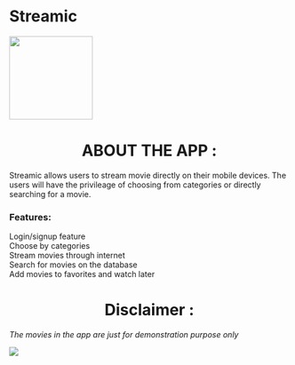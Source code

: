# Streamic
<img height="150" src="https://firebasestorage.googleapis.com/v0/b/github--images.appspot.com/o/streamic%2Fbig.png?alt=media&token=b0633934-f14b-4f5b-881b-d41de987954d"></img>
<center><h1><b>ABOUT THE APP :</b></h1></center>
<p>Streamic allows users to stream movie directly on their mobile devices. The users will have the privileage of choosing from categories or directly searching for a movie. </p>
<p><h3>Features: </h3></p>
Login/signup feature<br>
Choose by categories<br>
Stream movies through internet<br>
Search for movies on the database<br>
Add movies to favorites and watch later<br>
<p></p>
<p></p>
<center><h1><b>Disclaimer :</b></h1></center>
<p></p>
<p><i>The movies in the app are just for demonstration purpose only</i></p>

<img src="https://firebasestorage.googleapis.com/v0/b/github--images.appspot.com/o/streamic%2Frepository-open-graph-template.jpg?alt=media&token=a5ca83f4-e8d6-49da-9bf2-f604ba4816d3"></img>

